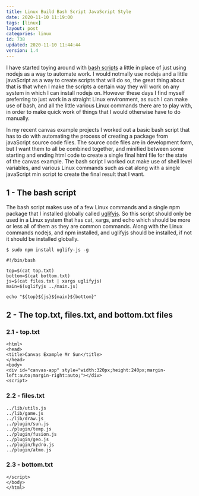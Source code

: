 ```yaml
---
title: Linux Build Bash Script JavaScript Style
date: 2020-11-10 11:19:00
tags: [linux]
layout: post
categories: linux
id: 738
updated: 2020-11-10 11:44:44
version: 1.4
---
```


I have started toying around with [bash scripts](https://ryanstutorials.net/bash-scripting-tutorial/bash-script.php) a little in place of just using nodejs as a way to automate work. I would notmally use nodejs and a little javaScript as a way to create scripts that will do so, the great thing about that is that when I make the scripts a certain way they will work on any system in which I can install nodejs on. However these days I find myself preferring to just work in a straight Linux environment, as such I can make use of bash, and all the little various Linux commands there are to play with, in order to make quick work of things that I would otherwise have to do manually.

In my recent canvas example projects I worked out a basic bash script that has to do with automating the process of creating a package from javaScript source code files. The source code files are in development form, but I want them to all be combined together, and minified between some starting and ending html code to create a single final html file for the state of the canvas example. The bash script I worked out make use of shell level variables, and various Linux commands such as cat along with a single javaScript min script to create the final result that I want.

<!-- more -->

## 1 - The bash script

The bash script makes use of a few Linux commands and a single npm package that I installed globally called [uglifyjs](https://www.npmjs.com/package/uglify-js). So this script should only be used in a Linux system that has cat, xargs, and echo which should be more or less all of them as they are common commands. Along with the Linux commands nodejs, and npm installed, and uglifyjs should be installed, if not it should be installed globally.

```
$ sudo npm install uglify-js -g
```


```
#!/bin/bash
 
top=$(cat top.txt)
bottom=$(cat bottom.txt)
js=$(cat files.txt | xargs uglifyjs)
main=$(uglifyjs ../main.js)
 
echo "${top}${js}${main}${bottom}"
```

## 2 - The top.txt, files.txt, and bottom.txt files

### 2.1 - top.txt

```
<html>
<head>
<title>Canvas Example Mr Sun</title>
</head>
<body>
<div id="canvas-app" style="width:320px;height:240px;margin-left:auto;margin-right:auto;"></div>
<script>
```

### 2.2 - files.txt

```
../lib/utils.js
../lib/game.js
../lib/draw.js
../plugin/sun.js
../plugin/temp.js
../plugin/fusion.js
../plugin/geo.js
../plugin/hydro.js
../plugin/atmo.js
```

### 2.3 - bottom.txt

```
</script>
</body>
</html>
```